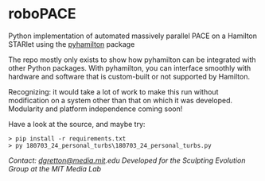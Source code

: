 # roboPACE
Python implementation of automated massively parallel PACE on a Hamilton STARlet using the [pyhamilton](https://github.com/dgretton/pyhamilton) package

The repo mostly only exists to show how pyhamilton can be integrated with other Python packages. With pyhamilton, you can interface smoothly with hardware and software that is custom-built or not supported by Hamilton.

Recognizing: it would take a lot of work to make this run without modification on a system other than that on which it was developed. Modularity and platform independence coming soon!

Have a look at the source, and maybe try:
```
> pip install -r requirements.txt
> py 180703_24_personal_turbs\180703_24_personal_turbs.py
```

_Contact: dgretton@media.mit.edu_
_Developed for the Sculpting Evolution Group at the MIT Media Lab_
